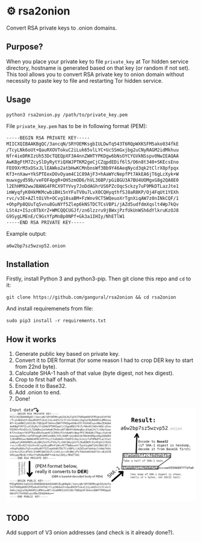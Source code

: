 # ⚙️ rsa2onion
Convert RSA private keys to .onion domains.

## Purpose?

When you place your private key to file `private_key` at Tor hidden service directory, hostname is generated based on that key (or random if not set). This tool allows you to convert RSA private key to onion domain without necessity to paste key to file and restarting Tor hidden service.

## Usage

`python3 rsa2onion.py /path/to/private_key.pem`

File `private_key.pem` has to be in following format (PEM):

```
-----BEGIN RSA PRIVATE KEY-----
MIICXQIBAAKBgQC/3ancqN/SRYOEMKsgbIULDwTq543T6RQpWXKSFM5ako034fkE
/TcyLNk6oUt+QauRXOVTokuC2iLuk65vlLYC+UcSSmGxjbg2uCNyRAGM2idMkhuu
Nfr4ieDRKIzUh53DcTQEQpXF3A4nnZWHTYPKDgw6bNsOYCYGVkNSspv0NwIEAQAA
AwKBgFtM7ZcySlDyRytYiQXWJPTKM2geCjCZqpdEDif6l5/O6n8t340+SKEcsEno
FEO9XrM3xDSxJLlEAWko2atbHwKCMnbnsWf3Bb9Y46AeqNycd3qk2tClrX8pfpqx
Kf3+nXaw+YkSPTEexDOvOyam4C1C89AjF3+hAaWYcNepfPt7AkEA6jT6gLcXyk+W
muwxgyd59b/veFOF4pgR+OH5zmOD6/hVL36BP/pGiBGU3A7BU4UOMgxG8g2QA8E0
l2EhHM92wwJBANG4FRCX9TYVvy7JoDdAGhrUS6PZcOqcSckzy7uF9MkDTLazJte1
imWyqfyK0HkMKMcwbiBHi5nYFuTV0u7LvX0CQHyqthfSJ8aR8KP/Oj4FqUt1YEXh
rvc/v3E+AZltOiVh+OCvg18saBM+FzWnv9CT5WQeuoXrTgnXiqAW7z0nINkCQF/1
+OhpPp8QUuTq5vnu8GuNYf5Zlep6kNSTDCTCsVBPi/jAZd5udfdmXqslt4Wp7kQv
LSt4z+ISzc8TbXrZ+WMCQQCUGJf/zn6lzzru9jBWxjPzfUkUnWSh6dYlkruKzOJ8
G9SygLMEnE/C9GsYfpMnBp0NPf+Gk3a1IHIy/NhETlW1
-----END RSA PRIVATE KEY-----
```
Example output:

`a6w2bp7sz5wzvp52.onion`

## Installation
Firstly, install Python 3 and python3-pip. Then git clone this repo and `cd` to it:

`git clone https://github.com/gangural/rsa2onion && cd rsa2onion`

And install requiremenets from file:

`sudo pip3 install -r requirements.txt`

## How it works

1. Generate public key based on private key.
2. Convert it to DER format (for some reason I had to crop DER key to start from 22nd byte).
3. Calculate SHA-1 hash of that value (byte digest, not hex digest).
4. Crop to first half of hash.
5. Encode it to Base32.
6. Add .onion to end.
7. Done!

![Illustration](algorithm.png)

## TODO
Add support of V3 onion addresses (and check is it already done?).
